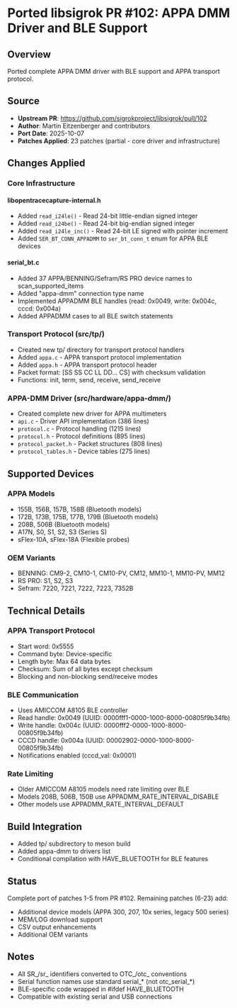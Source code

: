 # Ported libsigrok PR #102: APPA DMM Driver and BLE Support

## Overview
Ported complete APPA DMM driver with BLE support and APPA transport protocol.

## Source
- **Upstream PR**: https://github.com/sigrokproject/libsigrok/pull/102
- **Author**: Martin Eitzenberger and contributors
- **Port Date**: 2025-10-07
- **Patches Applied**: 23 patches (partial - core driver and infrastructure)

## Changes Applied

### Core Infrastructure

#### libopentracecapture-internal.h
- Added `read_i24le()` - Read 24-bit little-endian signed integer
- Added `read_i24be()` - Read 24-bit big-endian signed integer  
- Added `read_i24le_inc()` - Read 24-bit LE signed with pointer increment
- Added `SER_BT_CONN_APPADMM` to `ser_bt_conn_t` enum for APPA BLE devices

#### serial_bt.c
- Added 37 APPA/BENNING/Sefram/RS PRO device names to scan_supported_items
- Added "appa-dmm" connection type name
- Implemented APPADMM BLE handles (read: 0x0049, write: 0x004c, cccd: 0x004a)
- Added APPADMM cases to all BLE switch statements

### Transport Protocol (src/tp/)
- Created new tp/ directory for transport protocol handlers
- Added `appa.c` - APPA transport protocol implementation
- Added `appa.h` - APPA transport protocol header
- Packet format: [SS SS CC LL DD... CS] with checksum validation
- Functions: init, term, send, receive, send_receive

### APPA-DMM Driver (src/hardware/appa-dmm/)
- Created complete new driver for APPA multimeters
- `api.c` - Driver API implementation (386 lines)
- `protocol.c` - Protocol handling (1215 lines)
- `protocol.h` - Protocol definitions (895 lines)
- `protocol_packet.h` - Packet structures (808 lines)
- `protocol_tables.h` - Device tables (275 lines)

## Supported Devices

### APPA Models
- 155B, 156B, 157B, 158B (Bluetooth models)
- 172B, 173B, 175B, 177B, 179B (Bluetooth models)
- 208B, 506B (Bluetooth models)
- A17N, S0, S1, S2, S3 (Series S)
- sFlex-10A, sFlex-18A (Flexible probes)

### OEM Variants
- BENNING: CM9-2, CM10-1, CM10-PV, CM12, MM10-1, MM10-PV, MM12
- RS PRO: S1, S2, S3
- Sefram: 7220, 7221, 7222, 7223, 7352B

## Technical Details

### APPA Transport Protocol
- Start word: 0x5555
- Command byte: Device-specific
- Length byte: Max 64 data bytes
- Checksum: Sum of all bytes except checksum
- Blocking and non-blocking send/receive modes

### BLE Communication
- Uses AMICCOM A8105 BLE controller
- Read handle: 0x0049 (UUID: 0000fff1-0000-1000-8000-00805f9b34fb)
- Write handle: 0x004c (UUID: 0000fff2-0000-1000-8000-00805f9b34fb)
- CCCD handle: 0x004a (UUID: 00002902-0000-1000-8000-00805f9b34fb)
- Notifications enabled (cccd_val: 0x0001)

### Rate Limiting
- Older AMICCOM A8105 models need rate limiting over BLE
- Models 208B, 506B, 150B use APPADMM_RATE_INTERVAL_DISABLE
- Other models use APPADMM_RATE_INTERVAL_DEFAULT

## Build Integration
- Added tp/ subdirectory to meson build
- Added appa-dmm to drivers list
- Conditional compilation with HAVE_BLUETOOTH for BLE features

## Status
Complete port of patches 1-5 from PR #102. Remaining patches (6-23) add:
- Additional device models (APPA 300, 207, 10x series, legacy 500 series)
- MEM/LOG download support
- CSV output enhancements
- Additional OEM variants

## Notes
- All SR_/sr_ identifiers converted to OTC_/otc_ conventions
- Serial function names use standard serial_* (not otc_serial_*)
- BLE-specific code wrapped in #ifdef HAVE_BLUETOOTH
- Compatible with existing serial and USB connections
